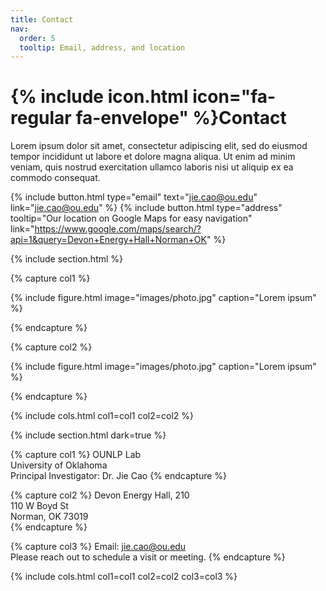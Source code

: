 ```yaml
---
title: Contact
nav:
  order: 5
  tooltip: Email, address, and location
---
```


# {% include icon.html icon="fa-regular fa-envelope" %}Contact

Lorem ipsum dolor sit amet, consectetur adipiscing elit, sed do eiusmod tempor
incididunt ut labore et dolore magna aliqua. Ut enim ad minim veniam, quis
nostrud exercitation ullamco laboris nisi ut aliquip ex ea commodo consequat.

{%
  include button.html
  type="email"
  text="jie.cao@ou.edu"
  link="jie.cao@ou.edu"
%}
{%
  include button.html
  type="address"
  tooltip="Our location on Google Maps for easy navigation"
  link="https://www.google.com/maps/search/?api=1&query=Devon+Energy+Hall+Norman+OK"
%}

{% include section.html %}

{% capture col1 %}

{%
  include figure.html
  image="images/photo.jpg"
  caption="Lorem ipsum"
%}

{% endcapture %}

{% capture col2 %}

{%
  include figure.html
  image="images/photo.jpg"
  caption="Lorem ipsum"
%}

{% endcapture %}

{% include cols.html col1=col1 col2=col2 %}

{% include section.html dark=true %}

{% capture col1 %}
OUNLP Lab<br>
University of Oklahoma<br>
Principal Investigator: Dr. Jie Cao
{% endcapture %}

{% capture col2 %}
Devon Energy Hall, 210<br>
110 W Boyd St<br>
Norman, OK 73019<br>
{% endcapture %}

{% capture col3 %}
Email: jie.cao@ou.edu<br>
Please reach out to schedule a visit or meeting.
{% endcapture %}

{% include cols.html col1=col1 col2=col2 col3=col3 %}
